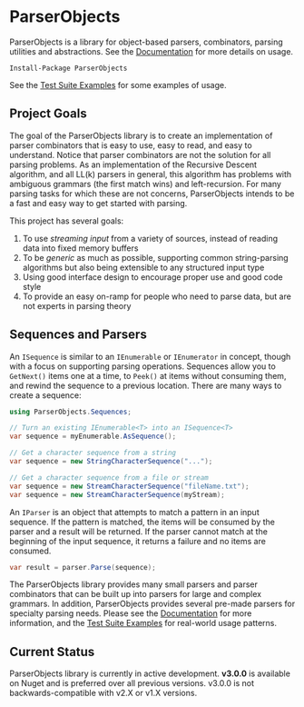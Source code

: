 # ParserObjects

ParserObjects is a library for object-based parsers, combinators, parsing utilities and abstractions. See the [Documentation](https://whiteknight.github.io/ParserObjects/v3) for more details on usage.

    Install-Package ParserObjects

See the [Test Suite Examples](https://github.com/Whiteknight/ParserObjects/tree/master/ParserObjects.Tests/Examples) for some examples of usage.

## Project Goals

The goal of the ParserObjects library is to create an implementation of parser combinators that is easy to use, easy to read, and easy to understand. Notice that parser combinators are not the solution for all parsing problems. As an implementation of the Recursive Descent algorithm, and all LL(k) parsers in general, this algorithm has problems with ambiguous grammars (the first match wins) and left-recursion. For many parsing tasks for which these are not concerns, ParserObjects intends to be a fast and easy way to get started with parsing.

This project has several goals:

1. To use *streaming input* from a variety of sources, instead of reading data into fixed memory buffers
2. To be *generic* as much as possible, supporting common string-parsing algorithms but also being extensible to any structured input type
3. Using good interface design to encourage proper use and good code style
4. To provide an easy on-ramp for people who need to parse data, but are not experts in parsing theory

## Sequences and Parsers

An `ISequence` is similar to an `IEnumerable` or `IEnumerator` in concept, though with a focus on supporting parsing operations. Sequences allow you to `GetNext()` items one at a time, to `Peek()` at items without consuming them, and rewind the sequence to a previous location. There are many ways to create a sequence:

```csharp
using ParserObjects.Sequences;

// Turn an existing IEnumerable<T> into an ISequence<T>
var sequence = myEnumerable.AsSequence();

// Get a character sequence from a string
var sequence = new StringCharacterSequence("...");

// Get a character sequence from a file or stream
var sequence = new StreamCharacterSequence("fileName.txt");
var sequence = new StreamCharacterSequence(myStream);
```

An `IParser` is an object that attempts to match a pattern in an input sequence. If the pattern is matched, the items will be consumed by the parser and a result will be returned. If the parser cannot match at the beginning of the input sequence, it returns a failure and no items are consumed.

```csharp
var result = parser.Parse(sequence);
```

The ParserObjects library provides many small parsers and parser combinators that can be built up into parsers for large and complex grammars. In addition, ParserObjects provides several pre-made parsers for specialty parsing needs. Please see the [Documentation](https://whiteknight.github.io/ParserObjects/v3)  for more information, and the [Test Suite Examples](https://github.com/Whiteknight/ParserObjects/tree/master/ParserObjects.Tests/Examples) for real-world usage patterns.

## Current Status

ParserObjects library is currently in active development. **v3.0.0** is available on Nuget and is preferred over all previous versions. v3.0.0 is not backwards-compatible with v2.X or v1.X versions.
